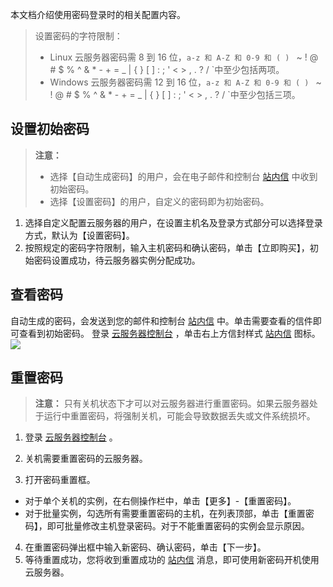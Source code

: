 本文档介绍使用密码登录时的相关配置内容。

> 设置密码的字符限制：
> - Linux 云服务器密码需 8 到 16 位，`a-z 和 A-Z 和 0-9 和 ( ) ` ~ ! @ # $ % ^ & * - + = _ | { } [ ] : ; ' < > , . ? / `中至少包括两项。
> - Windows 云服务器密码需 12 到 16 位，`a-z 和 A-Z 和 0-9 和 ( ) ` ~ ! @ # $ % ^ & * - + = _ | { } [ ] : ; ' < > , . ? / `中至少包括三项。

## 设置初始密码

> **注意：**
> - 选择【自动生成密码】的用户，会在电子邮件和控制台 [站内信](http://console.tce.futunn.com/message) 中收到初始密码。
> - 选择【设置密码】的用户，自定义的密码即为初始密码。

1. 选择自定义配置云服务器的用户，在设置主机名及登录方式部分可以选择登录方式，默认为【设置密码】。
2. 按照规定的密码字符限制，输入主机密码和确认密码，单击【立即购买】，初始密码设置成功，待云服务器实例分配成功。

## 查看密码

  自动生成的密码，会发送到您的邮件和控制台 [站内信](http://console.tce.futunn.com/message) 中。单击需要查看的信件即可查看到初始密码。
  登录 [云服务器控制台](http://console.tce.futunn.com/) ，单击右上方信封样式 [站内信](http://console.tce.futunn.com/message) 图标。  
  ![](https://mc.qcloudimg.com/static/img/9c289677e1d79bafb13bd3692ec4f363/image.png)

## 重置密码

> **注意：**
> 只有关机状态下才可以对云服务器进行重置密码。如果云服务器处于运行中重置密码，将强制关机，可能会导致数据丢失或文件系统损坏。

1. 登录 [云服务器控制台]( http://console.tce.futunn.com/) 。

2. 关机需要重置密码的云服务器。

3. 打开密码重置框。
  - 对于单个关机的实例，在右侧操作栏中，单击【更多】-【重置密码】。
  - 对于批量实例，勾选所有需要重置密码的主机，在列表顶部，单击【重置密码】，即可批量修改主机登录密码。对于不能重置密码的实例会显示原因。

4. 在重置密码弹出框中输入新密码、确认密码，单击【下一步】。
5. 等待重置成功，您将收到重置成功的 [站内信](http://console.tce.futunn.com/message) 消息，即可使用新密码开机使用云服务器。
